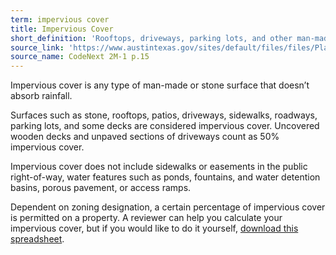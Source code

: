 ```yaml
---
term: impervious cover
title: Impervious Cover
short_definition: 'Rooftops, driveways, parking lots, and other man-made or stone surfaces that keep water from being absorbed into the ground.'
source_link: 'https://www.austintexas.gov/sites/default/files/files/Planning/CodeNEXT/ALDC_PRD_23_LandDevelopmentCode_Combined_2017_0130_web.pdf'
source_name: CodeNext 2M-1 p.15
---
```



Impervious cover is any type of man-made or stone surface that doesn’t absorb rainfall.

Surfaces such as stone, rooftops, patios, driveways, sidewalks, roadways, parking lots, and some decks are considered impervious cover. Uncovered wooden decks and unpaved sections of driveways count as 50% impervious cover.

Impervious cover does not include sidewalks or easements in the public right-of-way, water features such as ponds, fountains, and water detention basins, porous pavement, or access ramps.

Dependent on zoning designation, a certain percentage of impervious cover is permitted on a property. A reviewer can help you calculate your impervious cover, but if you would like to do it yourself, [download this spreadsheet](https://www.austintexas.gov/sites/default/files/files/Planning/Residential/Calculation_aid.xls).

&nbsp;